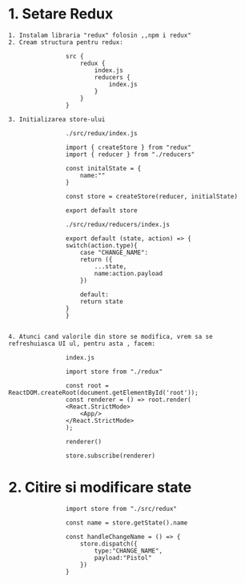 # 1. Setare Redux

    1. Instalam libraria "redux" folosin ,,npm i redux"
    2. Cream structura pentru redux: 

                    src {
                        redux {
                            index.js
                            reducers {
                                index.js
                            }
                        }
                    }

    3. Initializarea store-ului 

                    ./src/redux/index.js

                    import { createStore } from "redux"
                    import { reducer } from "./reducers"

                    const initalState = {
                        name:""
                    }

                    const store = createStore(reducer, initialState) 

                    export default store

                    ./src/redux/reducers/index.js

                    export default (state, action) => {
                    switch(action.type){
                        case "CHANGE_NAME":
                        return ({
                            ...state,
                            name:action.payload
                        })

                        default:
                        return state
                    }
                    }


    4. Atunci cand valorile din store se modifica, vrem sa se refreshuiasca UI ul, pentru asta , facem:

                    index.js

                    import store from "./redux"

                    const root = ReactDOM.createRoot(document.getElementById('root'));
                    const renderer = () => root.render(
                    <React.StrictMode>
                        <App/>
                    </React.StrictMode>
                    );

                    renderer()

                    store.subscribe(renderer)

# 2. Citire si modificare state

                    import store from "./src/redux"

                    const name = store.getState().name

                    const handleChangeName = () => {
                        store.dispatch({
                            type:"CHANGE_NAME",
                            payload:"Pistol"
                        })
                    }

